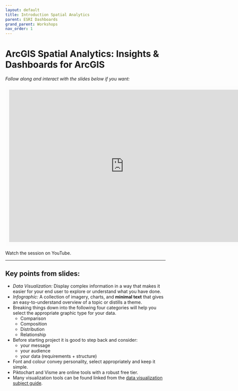 ```yaml
---
layout: default
title: Introduction Spatial Analytics 
parent: ESRI Dashboards
grand_parent: Workshops
nav_order: 1
---
```


# ArcGIS Spatial Analytics: Insights & Dashboards for ArcGIS

*Follow along and interact with the slides below if you want:*
<br>

<iframe width="720" height="480" frameborder="0" marginheight="0" marginwidth="0" style="border:12px solid  #fcfcfc" src="https://meginwinnipeg.github.io/slides/pik_w2021.html"></iframe>

Watch the session on YouTube.
<hr>

## Key points from slides:

- _Data Visualization:_ Display complex information in a way that makes it easier for your end user to explore or understand what you have done.  
- _Infographic:_ A collection of imagery, charts, and <strong>minimal text</strong> that gives an easy-to-understand overview of a topic or distills a theme.  
- Breaking things down into the following four categories will help you select the appropriate graphic type for your data.
	- Comparison  
    - Composition  
    - Distribution  
    - Relationship  
- Before starting project it is good to step back and consider:  
	- your message  
    - your audience  
    - your data (requirements + structure)   
- Font and colour convey personality, select appropriately and keep it simple.
- Piktochart and Visme are online tools with a robust free tier.  
- Many visualization tools can be found linked from the [data visualization subject guide](https://libguides.lib.umanitoba.ca/viz).  


